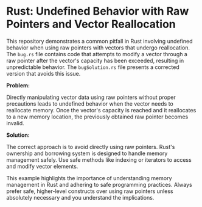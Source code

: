 # Rust: Undefined Behavior with Raw Pointers and Vector Reallocation

This repository demonstrates a common pitfall in Rust involving undefined behavior when using raw pointers with vectors that undergo reallocation.  The `bug.rs` file contains code that attempts to modify a vector through a raw pointer after the vector's capacity has been exceeded, resulting in unpredictable behavior. The `bugSolution.rs` file presents a corrected version that avoids this issue. 

**Problem:**

Directly manipulating vector data using raw pointers without proper precautions leads to undefined behavior when the vector needs to reallocate memory.  Once the vector's capacity is reached and it reallocates to a new memory location, the previously obtained raw pointer becomes invalid.

**Solution:**

The correct approach is to avoid directly using raw pointers. Rust's ownership and borrowing system is designed to handle memory management safely. Use safe methods like indexing or iterators to access and modify vector elements.

This example highlights the importance of understanding memory management in Rust and adhering to safe programming practices. Always prefer safe, higher-level constructs over using raw pointers unless absolutely necessary and you understand the implications.